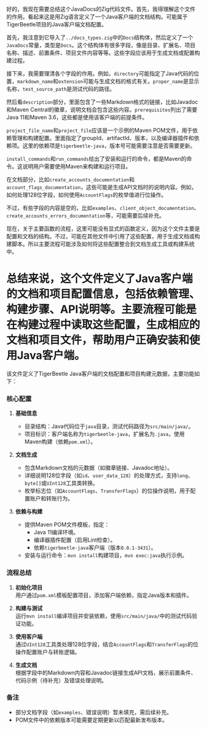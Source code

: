 好的，我现在需要总结这个JavaDocs的Zig代码文件。首先，我得理解这个文件的作用。看起来这是用Zig语言定义了一个Java客户端的文档结构。可能属于TigerBeetle项目的Java客户端文档配置。

首先，我注意到它导入了`../docs_types.zig`中的`Docs`结构体，然后定义了一个`JavaDocs`常量，类型是`Docs`。这个结构体有很多字段，像是目录、扩展名、项目名称、描述、前置条件、项目文件内容等等。这些字段应该用于生成文档或配置构建过程。

接下来，我需要理清各个字段的作用。例如，`directory`可能指定了Java代码的位置，`markdown_name`和`extension`可能与生成文档的格式有关。`proper_name`是显示名称，`test_source_path`是测试代码的路径。

然后看`description`部分，里面包含了一些Markdown格式的链接，比如Javadoc和Maven Central的徽章，说明文档会包含这些内容。`prerequisites`列出了需要Java 11和Maven 3.6，这些都是使用该客户端的前提条件。

`project_file_name`和`project_file`应该是一个示例的Maven POM文件，用于依赖管理和构建配置。里面指定了groupId、artifactId、版本，以及编译器插件和依赖项。这里的依赖项是`tigerbeetle-java`，版本号可能需要注意是否需要更新。

`install_commands`和`run_commands`给出了安装和运行的命令，都是Maven的命令。这说明用户需要使用Maven来构建和运行项目。

在文档部分，比如`create_accounts_documentation`和`account_flags_documentation`，这些可能是生成API文档时的说明内容。例如，如何处理128位字段，如何使用`AccountFlags`的枚举值进行位操作。

不过，有些字段的内容是空的，比如`examples`、`client_object_documentation`、`create_accounts_errors_documentation`等，可能需要后续补充。

现在，关于主要函数的流程，这里可能没有显式的函数定义，因为这个文件主要是配置和文档的结构。不过，可能在其他文件中引用了这些配置，用于生成文档或构建脚本。所以主要流程可能涉及如何将这些配置整合到文档生成工具或构建系统中。

总结来说，这个文件定义了Java客户端的文档和项目配置信息，包括依赖管理、构建步骤、API说明等。主要流程可能是在构建过程中读取这些配置，生成相应的文档和项目文件，帮助用户正确安装和使用Java客户端。
================================================
该文件定义了TigerBeetle Java客户端的文档配置和项目构建元数据，主要功能如下：

### 核心配置
1. **基础信息**  
   - 目录结构：Java代码位于`java`目录，测试代码路径为`src/main/java/`。
   - 项目标识：客户端名称为`tigerbeetle-java`，扩展名为`.java`，使用Maven构建（依赖`pom.xml`）。

2. **文档生成**  
   - 包含Markdown文档的元数据（如徽章链接、Javadoc地址）。
   - 详细说明128位字段（如`id`、`user_data_128`）的处理方式，支持`long`、`byte[]`或`UInt128`工具类转换。
   - 枚举标志位（如`AccountFlags`、`TransferFlags`）的位操作说明，用于配置账户和转账行为。

3. **依赖与构建**  
   - 提供Maven POM文件模板，指定：
     - Java 11编译环境。
     - 编译器插件配置（启用Lint检查）。
     - 依赖`tigerbeetle-java`客户端（版本`0.0.1-3431`）。
   - 安装与运行命令：`mvn install`构建项目，`mvn exec:java`执行示例。

### 流程总结
1. **初始化项目**  
   用户通过`pom.xml`模板配置项目，添加客户端依赖，指定Java版本和插件。

2. **构建与测试**  
   运行`mvn install`编译项目并安装依赖，使用`src/main/java/`中的测试代码验证功能。

3. **使用客户端**  
   通过`UInt128`工具类处理128位字段，结合`AccountFlags`和`TransferFlags`的位操作配置账户与转账逻辑。

4. **生成文档**  
   根据字段中的Markdown内容和Javadoc链接生成API文档，展示前置条件、代码示例（待补充）及错误处理说明。

### 备注
- 部分文档字段（如`examples`、错误说明）暂未填充，需后续补充。
- POM文件中的依赖版本可能需要定期更新以匹配最新发布版本。
